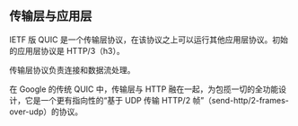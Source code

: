 ## 传输层与应用层

IETF 版 QUIC 是一个传输层协议，在该协议之上可以运行其他应用层协议。初始的应用层协议是 HTTP/3（h3）。

传输层协议负责连接和数据流处理。

在 Google 的传统 QUIC 中，传输层与 HTTP 融在一起，为包揽一切的全功能设计，它是一个更有指向性的“基于 UDP 传输 HTTP/2 帧”（send-http/2-frames-over-udp）的协议。

